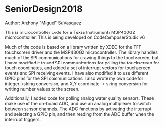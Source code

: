 # SeniorDesign2018

Author: Anthony "Miguel" SuVasquez

This is microcontroller code for a Texas Instruments MSP430G2 microcontroller.
This is being developed on CodeComposerStudio v6

Much of the code is based on a library written by XDEC for the TFT touchscreen driver and the MSP430G2 microcontroller.
The library handles much of the SPI communications for drawing things to the touchscreen, but I have modified it to add SPI communications for polling the touchscreen for touch coordinates, and added a set of interrupt vectors for touchscreen events and SPI receiving events. I have also modified it to use different GPIO pins for the SPI communications. I also wrote my own code for integer->string conversion, and X,Y coordinate -> string conversion for writing number values to the screen.

Additionally, I added code for polling analog water quality sensors. These make use of the on-board ADC, and use an analog multiplexer to switch between sensor channels. The ADC functions by activating the interrupt and selecting a GPIO pin, and then reading from the ADC buffer when the interrupt triggers.
